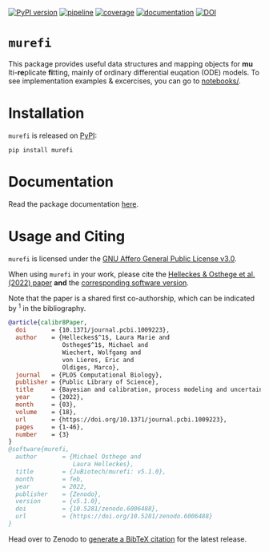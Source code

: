 [![PyPI version](https://img.shields.io/pypi/v/murefi)](https://pypi.org/project/murefi)
[![pipeline](https://github.com/jubiotech/murefi/workflows/pipeline/badge.svg)](https://github.com/jubiotech/murefi/actions)
[![coverage](https://codecov.io/gh/jubiotech/murefi/branch/master/graph/badge.svg)](https://codecov.io/gh/jubiotech/murefi)
[![documentation](https://readthedocs.org/projects/murefi/badge/?version=latest)](https://murefi.readthedocs.io/en/latest/?badge=latest)
[![DOI](https://zenodo.org/badge/353352505.svg)](https://zenodo.org/badge/latestdoi/353352505)

# `murefi`
This package provides useful data structures and mapping objects for __mu__&#x200b;lti-__re__&#x200b;plicate __fi__&#x200b;tting, mainly of ordinary differential euqation (ODE) models.
To see implementation examples & excercises, you can go to [notebooks/](notebooks).

# Installation
`murefi` is released on [PyPI](https://pypi.org/project/murefi/):

```
pip install murefi
```
# Documentation
Read the package documentation [here](https://murefi.readthedocs.io/en/latest/?badge=latest).

# Usage and Citing
`murefi` is licensed under the [GNU Affero General Public License v3.0](https://github.com/jubiotech/murefi/blob/master/LICENSE).

When using `murefi` in your work, please cite the [Helleckes & Osthege et al. (2022) paper](https://doi.org/10.1371/journal.pcbi.1009223) __and__ the [corresponding software version](https://doi.org/10.5281/zenodo.4652911).

Note that the paper is a shared first co-authorship, which can be indicated by <sup>1</sup> in the bibliography.

```bibtex
@article{calibr8Paper,
  doi       = {10.1371/journal.pcbi.1009223},
  author    = {Helleckes$^1$, Laura Marie and
               Osthege$^1$, Michael and
               Wiechert, Wolfgang and
               von Lieres, Eric and
               Oldiges, Marco},
  journal   = {PLOS Computational Biology},
  publisher = {Public Library of Science},
  title     = {Bayesian and calibration, process modeling and uncertainty quantification in biotechnology},
  year      = {2022},
  month     = {03},
  volume    = {18},
  url       = {https://doi.org/10.1371/journal.pcbi.1009223},
  pages     = {1-46},
  number    = {3}
}
@software{murefi,
  author       = {Michael Osthege and
                  Laura Helleckes},
  title        = {JuBiotech/murefi: v5.1.0},
  month        = feb,
  year         = 2022,
  publisher    = {Zenodo},
  version      = {v5.1.0},
  doi          = {10.5281/zenodo.6006488},
  url          = {https://doi.org/10.5281/zenodo.6006488}
}
```

Head over to Zenodo to [generate a BibTeX citation](https://doi.org/10.5281/zenodo.4652911) for the latest release.
